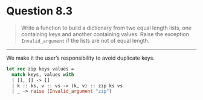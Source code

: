 # Question 8.3

> Write a function to build a dictionary from two equal length lists, one containing keys and another containing values.
> Raise the exception `Invalid_argument` if the lists are not of equal length.

---

We make it the user’s responsibility to avoid duplicate keys.
```ocaml
let rec zip keys values =
  match keys, values with
  | [], [] -> []
  | k :: ks, v :: vs -> (k, v) :: zip ks vs
  | _ -> raise (Invalid_argument "zip")
```
